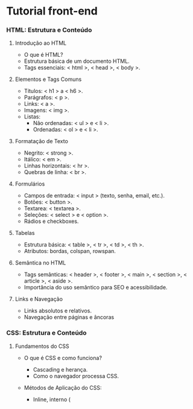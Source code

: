 # Tutorial front-end

### HTML: Estrutura e Conteúdo 

1. Introdução ao HTML
   - O que é HTML?
   - Estrutura básica de um documento HTML.
   - Tags essenciais: < html >, < head >, < body >.
  
2. Elementos e Tags Comuns
   - Títulos: < h1 > a < h6 >.
   - Parágrafos: < p >.
   - Links: < a >.
   - Imagens: < img >.
   - Listas:
     * Não ordenadas: < ul > e < li >.
     * Ordenadas: < ol > e < li >.
    
3. Formatação de Texto
   - Negrito: < strong >.
   - Itálico: < em >.
   - Linhas horizontais: < hr >.
   - Quebras de linha: < br >.
  
4. Formulários
   - Campos de entrada: < input > (texto, senha, email, etc.).
   - Botões: < button >.
   - Textarea: < textarea >.
   - Seleções: < select > e < option >.
   - Rádios e checkboxes.
  
5. Tabelas
   - Estrutura básica: < table >, < tr >, < td >, < th >.
   - Atributos: bordas, colspan, rowspan.
  
6. Semântica no HTML
   - Tags semânticas: < header >, < footer >, < main >, < section >, < article >, < aside >.
   - Importância do uso semântico para SEO e acessibilidade.
  
7. Links e Navegação
   - Links absolutos e relativos.
   - Navegação entre páginas e âncoras

### CSS: Estrutura e Conteúdo 
1. Fundamentos do CSS
   - O que é CSS e como funciona?
     * Cascading e herança.
     * Como o navegador processa CSS.
    
   - Métodos de Aplicação do CSS:
     * Inline, interno (<style> no HTML) e externo (.css).
    
   - Seletores:
     * Básicos (tags, classes, IDs).
     * Avançados (atributos, combinadores, pseudo-classes, pseudo-elementos).
    
   - Box Model:
     * Margens, preenchimentos, bordas e conteúdo.
     * Controle de espaço com margin e padding.

2. Layouts e Posicionamento
   - Display:
     * block, inline, inline-block, none.

   - Posicionamento:
     * static, relative, absolute, fixed, sticky.

   - Modelos de Layout:
     * Flexbox:\
       Eixos principal e transversal.\
       Propriedades como justify-content, align-items.

     * CSS Grid:\
       Configuração de grades (grid-template-columns, grid-template-rows).\
       Alinhamento e distribuição de itens. 
     
